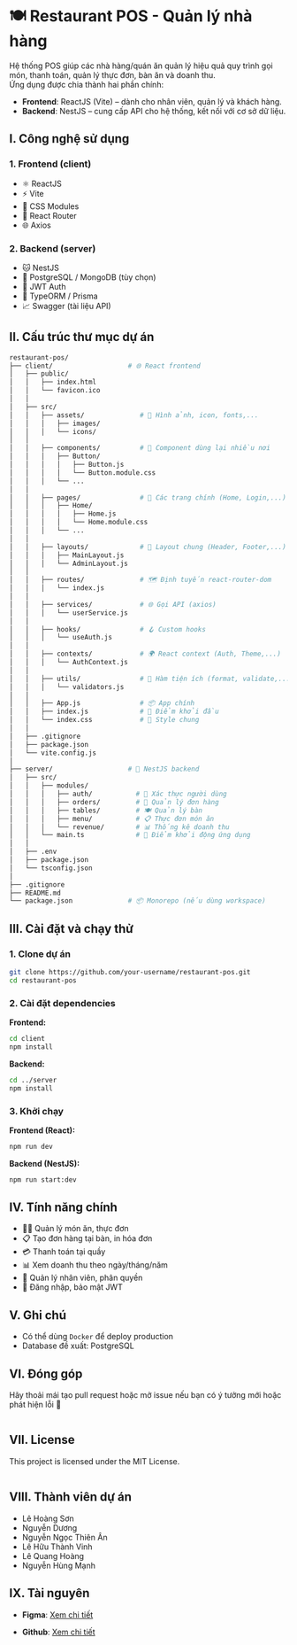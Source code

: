 # 🍽️ Restaurant POS - Quản lý nhà hàng

Hệ thống POS giúp các nhà hàng/quán ăn quản lý hiệu quả quy trình gọi món, thanh toán, quản lý thực đơn, bàn ăn và doanh thu.  
Ứng dụng được chia thành hai phần chính:

- **Frontend**: ReactJS (Vite) – dành cho nhân viên, quản lý và khách hàng.
- **Backend**: NestJS – cung cấp API cho hệ thống, kết nối với cơ sở dữ liệu.



## I. Công nghệ sử dụng

### 1. Frontend (client)
- ⚛️ ReactJS
- ⚡ Vite
- 🎨 CSS Modules
- 🔄 React Router
- 🌐 Axios

### 2. Backend (server)
- 🐱 NestJS
- 🐘 PostgreSQL / MongoDB (tùy chọn)
- 🔐 JWT Auth
- 🧠 TypeORM / Prisma
- 📈 Swagger (tài liệu API)



## II. Cấu trúc thư mục dự án

```bash
restaurant-pos/
├── client/                   # 🌐 React frontend
│   ├── public/
│   │   ├── index.html
│   │   └── favicon.ico
│   │
│   ├── src/
│   │   ├── assets/              # 📸 Hình ảnh, icon, fonts,...
│   │   │   ├── images/
│   │   │   └── icons/
│   │
│   │   ├── components/          # 🧩 Component dùng lại nhiều nơi
│   │   │   ├── Button/
│   │   │   │   ├── Button.js
│   │   │   │   └── Button.module.css
│   │   │   └── ...
│   │
│   │   ├── pages/               # 📄 Các trang chính (Home, Login,...)
│   │   │   ├── Home/
│   │   │   │   ├── Home.js
│   │   │   │   └── Home.module.css
│   │   │   └── ...
│   │
│   │   ├── layouts/             # 🧱 Layout chung (Header, Footer,...)
│   │   │   ├── MainLayout.js
│   │   │   └── AdminLayout.js
│   │
│   │   ├── routes/              # 🗺️ Định tuyến react-router-dom
│   │   │   └── index.js
│   │
│   │   ├── services/            # 🌐 Gọi API (axios)
│   │   │   └── userService.js
│   │
│   │   ├── hooks/               # 🪝 Custom hooks
│   │   │   └── useAuth.js
│   │
│   │   ├── contexts/            # 🌍 React context (Auth, Theme,...)
│   │   │   └── AuthContext.js
│   │
│   │   ├── utils/               # 🧠 Hàm tiện ích (format, validate,...)
│   │   │   └── validators.js
│   │
│   │   ├── App.js               # 📦 App chính
│   │   ├── index.js             # 🚪 Điểm khởi đầu
│   │   └── index.css            # 🎨 Style chung
│   │
│   ├── .gitignore
│   ├── package.json
│   └── vite.config.js
│
├── server/                   # 🚀 NestJS backend
│   ├── src/
│   │   ├── modules/
│   │   │   ├── auth/           # 🔐 Xác thực người dùng
│   │   │   ├── orders/         # 📝 Quản lý đơn hàng
│   │   │   ├── tables/         # 🍽️ Quản lý bàn
│   │   │   ├── menu/           # 📋 Thực đơn món ăn
│   │   │   └── revenue/        # 📊 Thống kê doanh thu
│   │   └── main.ts             # 🚪 Điểm khởi động ứng dụng
│   │
│   ├── .env
│   ├── package.json
│   └── tsconfig.json
│
├── .gitignore
├── README.md
└── package.json              # 📦 Monorepo (nếu dùng workspace)
```


## III. Cài đặt và chạy thử

### 1. Clone dự án

```bash
git clone https://github.com/your-username/restaurant-pos.git
cd restaurant-pos
```

### 2. Cài đặt dependencies

**Frontend:**

```bash
cd client
npm install
```

**Backend:**

```bash
cd ../server
npm install
```

### 3. Khởi chạy

**Frontend (React):**

```bash
npm run dev
```

**Backend (NestJS):**

```bash
npm run start:dev
```



## IV. Tính năng chính

- 🧑‍🍳 Quản lý món ăn, thực đơn
- 📋 Tạo đơn hàng tại bàn, in hóa đơn
- 💳 Thanh toán tại quầy
- 📊 Xem doanh thu theo ngày/tháng/năm
- 👥 Quản lý nhân viên, phân quyền
- 🔐 Đăng nhập, bảo mật JWT



## V. Ghi chú

- Có thể dùng `Docker` để deploy production
- Database đề xuất: PostgreSQL



## VI. Đóng góp

Hãy thoải mái tạo pull request hoặc mở issue nếu bạn có ý tưởng mới hoặc phát hiện lỗi 💬
```bash 

```



## VII. License

This project is licensed under the MIT License.
```bash 

```


## VIII. Thành viên dự án

- Lê Hoàng Sơn
- Nguyễn Dương
- Nguyễn Ngọc Thiên Ân 
- Lê Hữu Thành Vinh
- Lê Quang Hoàng
- Nguyễn Hùng Mạnh


## IX. Tài nguyên

- **Figma**: [Xem chi tiết](https://www.figma.com/design/EfNYOadn5pLvgAbuYcpkir/Untitled?node-id=0-1&p=f&t=q8WdLEiVJLjfKfV2-0)

- **Github**: [Xem chi tiết](https://github.com/JacketHeee/HT_QLNhaHang)
